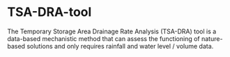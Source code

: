 # TSA-DRA-tool
The Temporary Storage Area Drainage Rate Analysis (TSA-DRA) tool is a data-based mechanistic method that can assess the functioning of nature-based solutions and only requires rainfall and water level / volume data.
